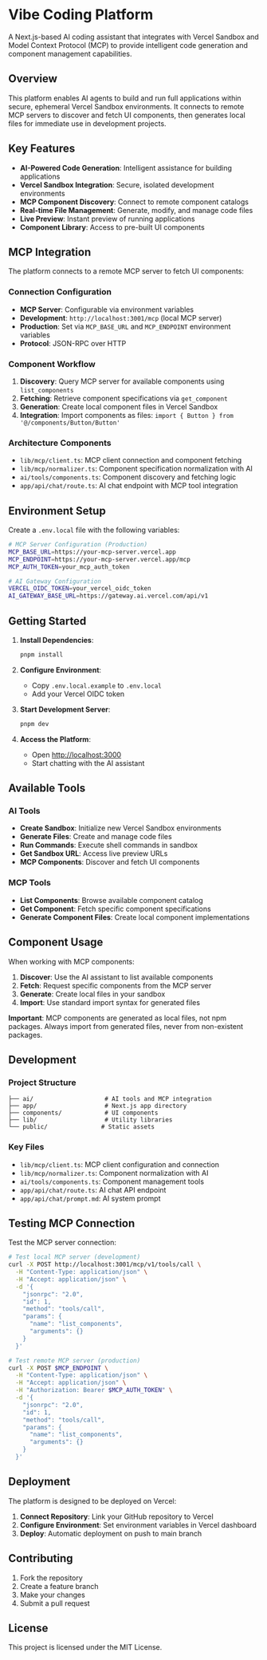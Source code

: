 # Vibe Coding Platform

A Next.js-based AI coding assistant that integrates with Vercel Sandbox and Model Context Protocol (MCP) to provide intelligent code generation and component management capabilities.

## Overview

This platform enables AI agents to build and run full applications within secure, ephemeral Vercel Sandbox environments. It connects to remote MCP servers to discover and fetch UI components, then generates local files for immediate use in development projects.

## Key Features

- **AI-Powered Code Generation**: Intelligent assistance for building applications
- **Vercel Sandbox Integration**: Secure, isolated development environments
- **MCP Component Discovery**: Connect to remote component catalogs
- **Real-time File Management**: Generate, modify, and manage code files
- **Live Preview**: Instant preview of running applications
- **Component Library**: Access to pre-built UI components

## MCP Integration

The platform connects to a remote MCP server to fetch UI components:

### Connection Configuration
- **MCP Server**: Configurable via environment variables
- **Development**: `http://localhost:3001/mcp` (local MCP server)
- **Production**: Set via `MCP_BASE_URL` and `MCP_ENDPOINT` environment variables
- **Protocol**: JSON-RPC over HTTP

### Component Workflow
1. **Discovery**: Query MCP server for available components using `list_components`
2. **Fetching**: Retrieve component specifications via `get_component`
3. **Generation**: Create local component files in Vercel Sandbox
4. **Integration**: Import components as files: `import { Button } from '@/components/Button/Button'`

### Architecture Components
- `lib/mcp/client.ts`: MCP client connection and component fetching
- `lib/mcp/normalizer.ts`: Component specification normalization with AI
- `ai/tools/components.ts`: Component discovery and fetching logic
- `app/api/chat/route.ts`: AI chat endpoint with MCP tool integration

## Environment Setup

Create a `.env.local` file with the following variables:

```bash
# MCP Server Configuration (Production)
MCP_BASE_URL=https://your-mcp-server.vercel.app
MCP_ENDPOINT=https://your-mcp-server.vercel.app/mcp
MCP_AUTH_TOKEN=your_mcp_auth_token

# AI Gateway Configuration
VERCEL_OIDC_TOKEN=your_vercel_oidc_token
AI_GATEWAY_BASE_URL=https://gateway.ai.vercel.com/api/v1
```

## Getting Started

1. **Install Dependencies**:
   ```bash
   pnpm install
   ```

2. **Configure Environment**:
   - Copy `.env.local.example` to `.env.local`
   - Add your Vercel OIDC token

3. **Start Development Server**:
   ```bash
   pnpm dev
   ```

4. **Access the Platform**:
   - Open [http://localhost:3000](http://localhost:3000)
   - Start chatting with the AI assistant

## Available Tools

### AI Tools
- **Create Sandbox**: Initialize new Vercel Sandbox environments
- **Generate Files**: Create and manage code files
- **Run Commands**: Execute shell commands in sandbox
- **Get Sandbox URL**: Access live preview URLs
- **MCP Components**: Discover and fetch UI components

### MCP Tools
- **List Components**: Browse available component catalog
- **Get Component**: Fetch specific component specifications
- **Generate Component Files**: Create local component implementations

## Component Usage

When working with MCP components:

1. **Discover**: Use the AI assistant to list available components
2. **Fetch**: Request specific components from the MCP server
3. **Generate**: Create local files in your sandbox
4. **Import**: Use standard import syntax for generated files

**Important**: MCP components are generated as local files, not npm packages. Always import from generated files, never from non-existent packages.

## Development

### Project Structure
```
├── ai/                    # AI tools and MCP integration
├── app/                   # Next.js app directory
├── components/            # UI components
├── lib/                   # Utility libraries
└── public/               # Static assets
```

### Key Files
- `lib/mcp/client.ts`: MCP client configuration and connection
- `lib/mcp/normalizer.ts`: Component normalization with AI
- `ai/tools/components.ts`: Component management tools
- `app/api/chat/route.ts`: AI chat API endpoint
- `app/api/chat/prompt.md`: AI system prompt

## Testing MCP Connection

Test the MCP server connection:

```bash
# Test local MCP server (development)
curl -X POST http://localhost:3001/mcp/v1/tools/call \
  -H "Content-Type: application/json" \
  -H "Accept: application/json" \
  -d '{
    "jsonrpc": "2.0",
    "id": 1,
    "method": "tools/call",
    "params": {
      "name": "list_components",
      "arguments": {}
    }
  }'

# Test remote MCP server (production)
curl -X POST $MCP_ENDPOINT \
  -H "Content-Type: application/json" \
  -H "Accept: application/json" \
  -H "Authorization: Bearer $MCP_AUTH_TOKEN" \
  -d '{
    "jsonrpc": "2.0",
    "id": 1,
    "method": "tools/call",
    "params": {
      "name": "list_components",
      "arguments": {}
    }
  }'
```

## Deployment

The platform is designed to be deployed on Vercel:

1. **Connect Repository**: Link your GitHub repository to Vercel
2. **Configure Environment**: Set environment variables in Vercel dashboard
3. **Deploy**: Automatic deployment on push to main branch

## Contributing

1. Fork the repository
2. Create a feature branch
3. Make your changes
4. Submit a pull request

## License

This project is licensed under the MIT License.
